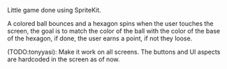 Little game done using SpriteKit.

A colored ball bounces and a hexagon spins when the user touches the screen, the goal is to match the color of the ball with the color of the base of the hexagon, if done, the user earns a point, if not they loose.

(TODO:tonyyasi): Make it work on all screens. The buttons and UI aspects
are hardcoded in the screen as of now.

